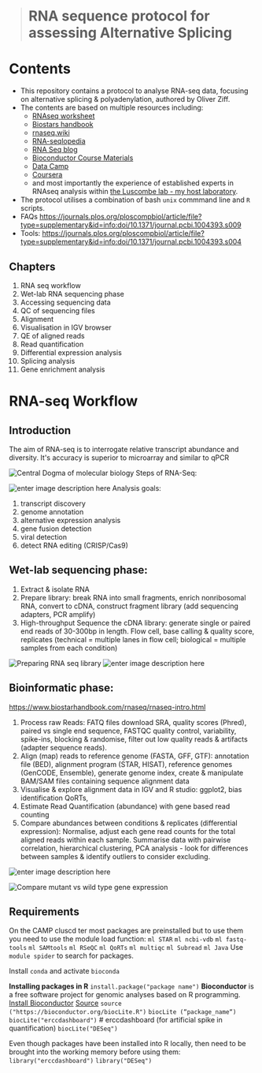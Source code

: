 

> # RNA sequence protocol for assessing Alternative Splicing

# Contents

- This repository contains a protocol to analyse RNA-seq data, focusing on alternative splicing & polyadenylation, authored by Oliver Ziff. 
- The contents are based on multiple resources including:
	- [RNAseq worksheet](http://chagall.med.cornell.edu/RNASEQcourse/Intro2RNAseq.pdf)
	- [Biostars handbook](https://www.biostarhandbook.com/)
	- [rnaseq.wiki](https://journals.plos.org/ploscompbiol/article?id=10.1371/journal.pcbi.1004393)
	- [RNA-seqlopedia](https://rnaseq.uoregon.edu/#exp-design)
	- [RNA Seq blog](http://www.rna-seqblog.com/)
	- [Bioconductor Course Materials](https://www.bioconductor.org/help/course-materials/2016/CSAMA/lab-3-rnaseq/rnaseq_gene_CSAMA2016.html#exploratory-analysis-and-visualization)
	- [Data Camp](https://www.datacamp.com/home)
	- [Coursera](https://www.coursera.org/specializations/bioinformatics)
	- and most importantly the experience of established experts in RNAseq analysis within [the Luscombe lab - my host laboratory](https://www.luscombelab.org/crickmembersdetail). 
- The protocol utilises a combination of bash `unix` commmand line and `R` scripts.
- FAQs https://journals.plos.org/ploscompbiol/article/file?type=supplementary&id=info:doi/10.1371/journal.pcbi.1004393.s009
- Tools: https://journals.plos.org/ploscompbiol/article/file?type=supplementary&id=info:doi/10.1371/journal.pcbi.1004393.s004

## Chapters
1. RNA seq workflow
2. Wet-lab RNA sequencing phase
3. Accessing sequencing data
4. QC of sequencing files
5. Alignment
6. Visualisation in IGV browser
7. QE of aligned reads
8. Read quantification
9. Differential expression analysis
10. Splicing analysis
11. Gene enrichment analysis 

# RNA-seq Workflow

## Introduction
The aim of RNA-seq is to interrogate relative transcript abundance and diversity. It's accuracy is superior to microarray and similar to qPCR

![Central Dogma of molecular biology](https://journals.plos.org/ploscompbiol/article/figure/image?size=inline&id=info:doi/10.1371/journal.pcbi.1004393.g001)
Steps of RNA-Seq:

![enter image description here](https://journals.plos.org/ploscompbiol/article/figure/image?size=large&id=info:doi/10.1371/journal.pcbi.1004393.g002)
Analysis goals:
1. transcript discovery
2. genome annotation
3. alternative expression analysis
4. gene fusion detection
5. viral detection
6. detect RNA editing (CRISP/Cas9)

## Wet-lab sequencing phase:
1. Extract & isolate RNA
2. Prepare library: break RNA into small fragments, enrich nonribosomal RNA, convert to cDNA, construct fragment library (add sequencing adapters, PCR amplify)
3. High-throughput Sequence the cDNA library: generate single or paired end reads of 30-300bp in length. Flow cell, base calling & quality score, replicates (technical = multiple lanes in flow cell; biological = multiple samples from each condition)

![Preparing RNA seq library](https://lh3.googleusercontent.com/RYpyReGfJbJOWjm20hzclqR6KUMkacZ6p_xaKvQs3piOTfxXdRiXUmiKAd45nHWj30cxJPVXmqTfnQ)
![enter image description here](https://lh3.googleusercontent.com/EBRN0O87F248JvjOzL_yHF1U328THjmXywtF4shxKxmzIwePgU-XR6ETv9Q0LCFP7bEcltsTXrN9hg)

## Bioinformatic phase:
https://www.biostarhandbook.com/rnaseq/rnaseq-intro.html

1. Process raw Reads: FATQ files download SRA, quality scores (Phred), paired vs single end sequence, FASTQC quality control, variability, spike-ins, blocking & randomise, filter out low quality reads & artifacts (adapter sequence reads).
2. Align (map) reads to reference genome (FASTA, GFF, GTF): annotation file (BED), alignment program (STAR, HISAT), reference genomes (GenCODE, Ensemble), generate genome index, create & manipulate BAM/SAM files containing sequence alignment data
3. Visualise & explore alignment data in IGV and R studio: ggplot2, bias identification QoRTs, 
4. Estimate Read Quantification (abundance) with gene based read counting 
5. Compare abundances between conditions & replicates (differential expression): Normalise, adjust each gene read counts for the total aligned reads  within each sample. Summarise data with pairwise correlation, hierarchical clustering, PCA analysis - look for differences between samples & identify outliers to consider excluding.

![enter image description here](https://journals.plos.org/ploscompbiol/article/figure/image?size=large&id=info:doi/10.1371/journal.pcbi.1004393.g005)

![Compare mutant vs wild type gene expression](https://lh3.googleusercontent.com/VtBLKXVhTx_hwbUNxN59byRcd2Ums76QpdRmtHYGUSo2wiwi5MkDEld8Eej6Bgsiqo25kJ4vxwtxNw)



## Requirements

On the CAMP cluscd ter most packages are preinstalled but to use them you need to use the module load function:
`ml STAR`
`ml ncbi-vdb`
`ml fastq-tools`
`ml SAMtools`
`ml RSeQC`
`ml QoRTs`
`ml multiqc`
`ml Subread`
`ml Java`
Use `module spider` to search for packages.

Install `conda` and activate `bioconda`

**Installing packages in R**
`install.package("package name")`
**Bioconductor** is a free software project for genomic analyses based on R programming. 
[Install Bioconductor](https://www.bioconductor.org/install/)
[Source]("https://bioconductor.org/biocLite.R")
`source ("https://bioconductor.org/biocLite.R")` 
`biocLite (“package_name“)`
`biocLite("erccdashboard")` # erccdashboard (for artificial spike in quantification) 
`biocLite("DESeq")`

Even though packages have been installed into R locally, then need to be brought into the working memory before using them:
`library("erccdashboard")`
`library("DESeq")`

<!--stackedit_data:
eyJoaXN0b3J5IjpbMTQ0ODI5MTg0MSwxODYwNzUyNjAsMjAxMT
Q0MTg4MSwxODgwMDk0Mzk1LC0xMjE5Nzc1MjM5LDE0MDcyNjU2
MTMsMTA0NDI2MTY0MSwxOTIxMjYwNjUwLDE0MDE1Mjc1MTIsMT
k5NTgwNDA4OCwtMTYxMDE0OTkyM119
-->